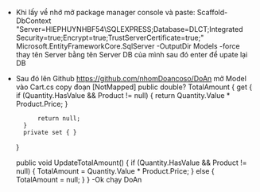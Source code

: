 - Khi lấy về nhớ mở package manager console và paste: Scaffold-DbContext "Server=HIEPHUYNHBF54\SQLEXPRESS;Database=DLCT;Integrated Security=true;Encrypt=true;TrustServerCertificate=true;" Microsoft.EntityFrameworkCore.SqlServer -OutputDir Models -force
thay tên Server bằng tên Server DB của mình sau đó enter để upate lại DB
- Sau đó lên Github https://github.com/nhomDoancoso/DoAn mở Model vào Cart.cs copy đoạn
    [NotMapped]
    public double? TotalAmount
    {
        get
        {
            if (Quantity.HasValue && Product != null)
            {
                return Quantity.Value * Product.Price;
            }

            return null;
        }
        private set { }
    }

    public void UpdateTotalAmount()
    {
        if (Quantity.HasValue && Product != null)
        {
            TotalAmount = Quantity.Value * Product.Price;
        }
        else
        {
            TotalAmount = null;
        }
    }
  -Ok chạy DoAn
